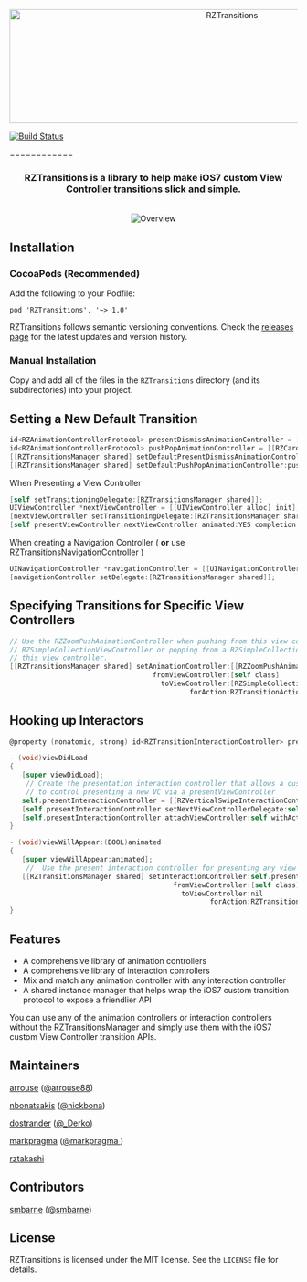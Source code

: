 <p align="center">
<img src="https://raw.github.com/Raizlabs/RZTransitions/master/Web/RZTransitions.png" alt="RZTransitions" width="763" height="200" />
</p>

[![Build Status](https://travis-ci.org/Raizlabs/RZTransitions.svg)](https://travis-ci.org/Raizlabs/RZTransitions)

============

<h3 align="center">RZTransitions is a library to help make iOS7 custom View Controller transitions slick and simple.</h3>
<p align="center" >
<br/>
<img src="http://raw.github.com/Raizlabs/RZTransitions/master/Web/RZTransitionsDemo.gif" alt="Overview" />
<br/>
</p>

## Installation

### CocoaPods (Recommended)

Add the following to your Podfile:

`pod 'RZTransitions', '~> 1.0'`

RZTransitions follows semantic versioning conventions. Check the [releases page](https://github.com/Raizlabs/RZTransitions/releases) for the latest updates and version history. 

### Manual Installation

Copy and add all of the files in the `RZTransitions` directory (and its subdirectories) into your project.

## Setting a New Default Transition

```objective-c
id<RZAnimationControllerProtocol> presentDismissAnimationController = [[RZZoomAlphaAnimationController alloc] init];
id<RZAnimationControllerProtocol> pushPopAnimationController = [[RZCardSlideAnimationController alloc] init];
[[RZTransitionsManager shared] setDefaultPresentDismissAnimationController:presentDismissAnimationController];
[[RZTransitionsManager shared] setDefaultPushPopAnimationController:pushPopAnimationController];
```

When Presenting a View Controller

```objective-c
[self setTransitioningDelegate:[RZTransitionsManager shared]];
UIViewController *nextViewController = [[UIViewController alloc] init];
[nextViewController setTransitioningDelegate:[RZTransitionsManager shared]];
[self presentViewController:nextViewController animated:YES completion:nil];
```

When creating a Navigation Controller ( **or** use RZTransitionsNavigationController )

```objective-c
UINavigationController *navigationController = [[UINavigationController alloc] init];
[navigationController setDelegate:[RZTransitionsManager shared]];
```

## Specifying Transitions for Specific View Controllers

```objective-c
// Use the RZZoomPushAnimationController when pushing from this view controller to a
// RZSimpleCollectionViewController or popping from a RZSimpleCollectionViewController to
// this view controller.
[[RZTransitionsManager shared] setAnimationController:[[RZZoomPushAnimationController alloc] init]
                                   fromViewController:[self class]
                                     toViewController:[RZSimpleCollectionViewController class]
                                            forAction:RZTransitionAction_PushPop];
```

## Hooking up Interactors

```objective-c
@property (nonatomic, strong) id<RZTransitionInteractionController> presentInteractionController;

- (void)viewDidLoad
{
   [super viewDidLoad];
	// Create the presentation interaction controller that allows a custom gesture
	// to control presenting a new VC via a presentViewController
   self.presentInteractionController = [[RZVerticalSwipeInteractionController alloc] init];
   [self.presentInteractionController setNextViewControllerDelegate:self];
   [self.presentInteractionController attachViewController:self withAction:RZTransitionAction_Present];
}

- (void)viewWillAppear:(BOOL)animated
{
   [super viewWillAppear:animated];
	//  Use the present interaction controller for presenting any view controller from this view controller
   [[RZTransitionsManager shared] setInteractionController:self.presentInteractionController
                                        fromViewController:[self class]
                                          toViewController:nil
                                                 forAction:RZTransitionAction_Present];
}
```

## Features

 - A comprehensive library of animation controllers
 - A comprehensive library of interaction controllers
 - Mix and match any animation controller with any interaction controller
 - A shared instance manager that helps wrap the iOS7 custom transition protocol to expose a friendlier API
 
You can use any of the animation controllers or interaction controllers without the RZTransitionsManager and simply use them with the iOS7 custom View Controller transition APIs.

## Maintainers

[arrouse](https://github.com/arrouse) ([@arrouse88](http://twitter.com/arrouse88))

[nbonatsakis](https://github.com/nbonatsakis) ([@nickbona](http://twitter.com/nickbona))

[dostrander](https://github.com/dostrander) ([@_Derko](http://twitter.com/_Derko))

[markpragma](https://github.com/markpragma) ([@markpragma ](http://twitter.com/markpragma))

[rztakashi](https://github.com/rztakashi)

## Contributors

[smbarne](https://github.com/smbarne) ([@smbarne](http://twitter.com/smbarne)) 

## License

RZTransitions is licensed under the MIT license. See the `LICENSE` file for details.

